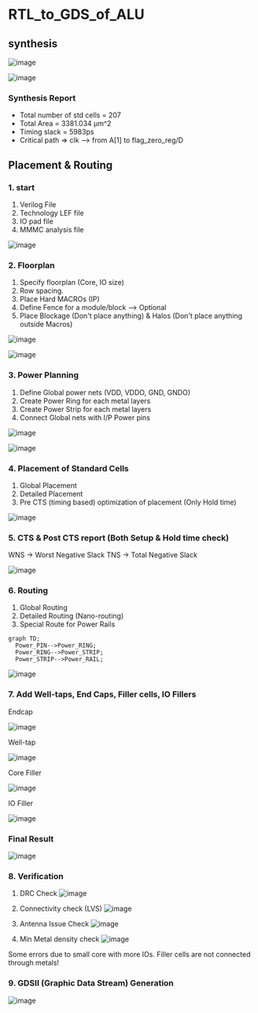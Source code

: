 # RTL_to_GDS_of_ALU
## synthesis

![image](https://github.com/Sourav365/RTL_to_GDS_of_ALU/assets/49667585/b06f9908-307d-45e0-82b3-451868d9f133)

![image](https://github.com/Sourav365/RTL_to_GDS_of_ALU/assets/49667585/14e78973-0513-45c3-a420-c684e8a21a24)

### Synthesis Report

* Total number of std cells = 207
* Total Area = 3381.034 μm^2
* Timing slack = 5983ps
* Critical path => clk --> from A[1] to flag_zero_reg/D

## Placement & Routing

### 1. start
  1. Verilog File
  2. Technology LEF file
  3. IO pad file
  4. MMMC analysis file

  ![image](https://github.com/Sourav365/RTL_to_GDS_of_ALU/assets/49667585/a116c3d2-fd24-4a3b-a66f-0eab05907c00)

### 2. Floorplan
  1. Specify floorplan (Core, IO size)
  2. Row spacing.
  3. Place Hard MACROs (IP)
  4. Define Fence for a module/block --> Optional
  5. Place Blockage (Don't place anything) & Halos (Don't place anything outside Macros)
     

  ![image](https://github.com/Sourav365/RTL_to_GDS_of_ALU/assets/49667585/beb963b2-38f9-4fe8-8878-83a12303bdee)

  ![image](https://github.com/Sourav365/RTL_to_GDS_of_ALU/assets/49667585/d424621e-1470-40fd-b288-6e4652ca9115)

### 3. Power Planning
  1. Define Global power nets (VDD, VDDO, GND, GNDO)
  2. Create Power Ring for each metal layers
  3. Create Power Strip for each metal layers
  4. Connect Global nets with I/P Power pins

  ![image](https://github.com/Sourav365/RTL_to_GDS_of_ALU/assets/49667585/fd3e7506-b169-44bd-bf67-9fd278bc143a)


  ![image](https://github.com/Sourav365/RTL_to_GDS_of_ALU/assets/49667585/cd6ef3ef-69bf-43b0-b96e-4daaec27c3ba)

### 4. Placement of Standard Cells
  1. Global Placement
  2. Detailed Placement
  3. Pre CTS (timing based) optimization of placement (Only Hold time)

  ![image](https://github.com/Sourav365/RTL_to_GDS_of_ALU/assets/49667585/4d81c402-a4d0-47bf-9989-82d7846a309e)

### 5. CTS & Post CTS report (Both Setup & Hold time check)
  WNS -> Worst Negative Slack
  TNS -> Total Negative Slack
  
  ![image](https://github.com/Sourav365/RTL_to_GDS_of_ALU/assets/49667585/543bba3c-1e3b-4d20-b2f4-26ec8c4fc9fd)

### 6. Routing
  1. Global Routing
  2. Detailed Routing (Nano-routing)
  3. Special Route for Power Rails

  ```mermaid
graph TD;
    Power_PIN-->Power_RING;
    Power_RING-->Power_STRIP;
    Power_STRIP-->Power_RAIL;
```

  ![image](https://github.com/Sourav365/RTL_to_GDS_of_ALU/assets/49667585/5653fcfa-9880-41e6-9e3f-621036ceda07)

### 7. Add Well-taps, End Caps, Filler cells, IO Fillers

Endcap

  ![image](https://github.com/Sourav365/RTL_to_GDS_of_ALU/assets/49667585/f0a31c20-f192-4be1-af12-96f475601a39)

Well-tap

  ![image](https://github.com/Sourav365/RTL_to_GDS_of_ALU/assets/49667585/2612f3b6-5ed8-48fb-84d2-1886521b7b97)

Core Filler

  ![image](https://github.com/Sourav365/RTL_to_GDS_of_ALU/assets/49667585/25ecf020-ca55-40e6-90e1-fbcd24331ff0)

IO Filler

  ![image](https://github.com/Sourav365/RTL_to_GDS_of_ALU/assets/49667585/11882e52-eba0-428a-9b55-502e94381191)

### Final Result 

  ![image](https://github.com/Sourav365/RTL_to_GDS_of_ALU/assets/49667585/830b730f-4ccf-49c6-a37e-5213c93899ab)

### 8. Verification 
  1. DRC Check
     ![image](https://github.com/Sourav365/RTL_to_GDS_of_ALU/assets/49667585/b586d62e-d358-4e01-a26b-e9c3c4887c2b)

  2. Connectivity check (LVS)
    ![image](https://github.com/Sourav365/RTL_to_GDS_of_ALU/assets/49667585/12f4ed38-4eda-45bd-be6a-d0df7eab552e)

  3. Antenna Issue Check
    ![image](https://github.com/Sourav365/RTL_to_GDS_of_ALU/assets/49667585/299df106-376c-452e-bcc0-eb0cd462b440)

  4. Min Metal density check
    ![image](https://github.com/Sourav365/RTL_to_GDS_of_ALU/assets/49667585/15efaaec-6da9-4984-8ce9-b8b859bfaadb)

Some errors due to small core with more IOs. Filler cells are not connected through metals!

### 9. GDSII (Graphic Data Stream) Generation

  ![image](https://github.com/Sourav365/RTL_to_GDS_of_ALU/assets/49667585/ed42080d-1259-405f-a3b6-f3a86c3f11f2)


